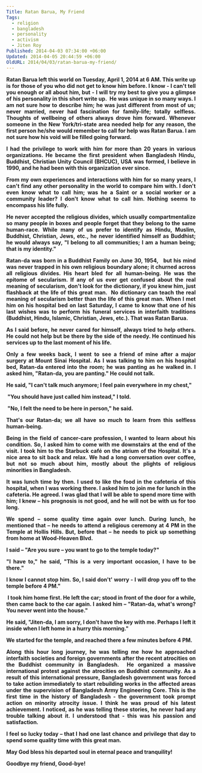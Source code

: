 ```yaml
---
Title: Ratan Barua, My Friend
Tags:
  - religion
  - bangladesh
  - personality
  - activism
  - Jiten Roy
Published: 2014-04-03 07:34:00 +06:00
Updated: 2014-04-05 20:44:59 +06:00
OldURL: 2014/04/03/ratan-barua-my-friend/
---
```


<!--[if !mso]&gt;-->
<p class="MsoNormal" style="text-align: justify"><b>Ratan Barua left this world on Tuesday, April 1, 2014 at 6 AM. This write up is for those of you who did not get to know him before. I know - I can't tell you enough or all about him, but - I will try my best to give you a glimpse of his personality in this short write up.  He was unique in so many ways. I am not sure how to describe him; he was just different from most of us; never married, never had fascination for family-life; totally selfless. Thoughts of wellbeing of others always drove him forward. Whenever someone in the New York/tri-state area needed help for any reason, the first person he/she would remember to call for help was Ratan Barua. I am not sure how his void will be filled going forward.  </b></p>
<p class="MsoNormal" style="text-align: justify"><b>I had the privilege to work with him for more than 20 years in various organizations. He became the first president when Bangladesh Hindu, Buddhist, Christian Unity Council (BHCUC), USA was formed, I believe in 1990, and he had been with this organization ever since. </b></p>
<p class="MsoNormal" style="text-align: justify"><b>From my own experiences and interactions with him for so many years, I can't find any other personality in the world to compare him with. I don't even know what to call him; was he a Saint or a social worker or a community leader? I don't know what to call him. Nothing seems to encompass his life fully. <span> </span></b></p>
<p class="MsoNormal" style="text-align: justify"><b>He never accepted the religious divides, which usually compartmentalize so many people in boxes and people forget that they belong to the same human-race. While many of us prefer to identify as Hindu, Muslim, Buddhist, Christian, Jews, etc., he never identified himself as Buddhist; he would always say, "I belong to all communities; I am a human being; that is my identity." </b></p>
<p class="MsoNormal" style="text-align: justify"><b>Ratan-da was born in a Buddhist Family on June 30, 1954,<span>   </span>but his mind was never trapped in his own religious boundary alone; it churned across all religious divides. His heart bled for all human-being. He was the epitome of secularism. If any of us ever get confused about the real meaning of secularism, don't look for the dictionary, if you knew him, just flashback at the life of this great man. <span> </span>No dictionary can teach the real meaning of secularism better than the life of this great man. When I met him on his hospital bed on last Saturday, I came to know that one of his last wishes was to perform his funeral services in interfaith traditions (Buddhist, Hindu, Islamic, Christian, Jews, etc.). That was Ratan Barua.</b></p>
<p class="MsoNormal" style="text-align: justify"><b>As I said before, he never cared for himself, always tried to help others. He could not help but be there by the side of the needy. He continued his services up to the last moment of his life. </b></p>
<p class="MsoNormal" style="text-align: justify"><b>Only a few weeks back, I went to see a friend of mine after a major surgery at Mount Sinai Hospital. As I was talking to him on his hospital bed, Ratan-da entered into the room; he was panting as he walked in. I asked him, "Ratan-da, you are panting." He could not talk.</b></p>
<p class="MsoNormal" style="text-align: justify"><b>He said, "I can't talk much anymore; I feel pain everywhere in my chest," </b></p>
<p class="MsoNormal" style="text-align: justify"><b><span> </span>"You should have just called him instead," I told. </b></p>
<p class="MsoNormal" style="text-align: justify"><b><span> </span>"No, I felt the need to be here in person," he said. </b></p>
<p class="MsoNormal" style="text-align: justify"><b>That's our Ratan-da; we all have so much to learn from this selfless human-being. </b></p>
<p class="MsoNormal" style="text-align: justify"><b>Being in the field of cancer-care profession, I wanted to learn about his condition. So, I asked him to come with me downstairs at the end of the visit. I took him to the Starbuck café on the atrium of the Hospital. It's a nice area to sit back and relax. We had a long conversation over coffee, but not so much about him, mostly about the plights of religious minorities in Bangladesh. </b></p>
<p class="MsoNormal" style="text-align: justify"><b>It was lunch time by then. I used to like the food in the cafeteria of this hospital, when I was working there. I asked him to join me for lunch in the cafeteria. He agreed. I was glad that I will be able to spend more time with him; I knew – his prognosis is not good, and he will not be with us for too long. </b></p>
<p class="MsoNormal" style="text-align: justify"><b>We spend – some quality time again over lunch. During lunch, he mentioned that – he needs to attend a religious ceremony at 4 PM in the Temple at Hollis Hills. But, before that – he needs to pick up something from home at Wood-Heaven Blvd. </b></p>
<p class="MsoNormal" style="text-align: justify"><b>I said – "Are you sure – you want to go to the temple today?" </b></p>
<p class="MsoNormal" style="text-align: justify"><b>"I have to," he said, "This is a very important occasion, I have to be there." </b></p>
<p class="MsoNormal" style="text-align: justify"><b>I know I cannot stop him. So, I said don't' worry - I will drop you off to the temple before 4 PM."</b></p>
<p class="MsoNormal" style="text-align: justify"><b><span> </span>I took him home first. He left the car; stood in front of the door for a while, then came back to the car again. I asked him – "Ratan-da, what's wrong? You never went into the house."</b><b> </b></p>
<p class="MsoNormal" style="text-align: justify"><b>He said, "Jiten-da, I am sorry, I don't have the key with me. Perhaps I left it inside when I left home in a hurry this morning." <span> </span></b></p>
<p class="MsoNormal" style="text-align: justify"><b>We started for the temple, and reached there a few minutes before 4 PM. <span> </span></b></p>
<p class="MsoNormal" style="text-align: justify"><b>Along this hour long journey, he was telling me how he approached interfaith societies and foreign governments after the recent atrocities on the Buddhist community in Bangladesh.<span>  </span>He organized a massive international protest against the atrocities on Buddhist community. As a result of this international pressure, Bangladesh government was forced to take action immediately to start rebuilding works in the affected areas under the supervision of Bangladesh Army Engineering Core. This is the first time in the history of Bangladesh - the government took prompt action on minority atrocity issue. I think he was proud of his latest achievement. I noticed, as he was telling these stories, he never had any trouble talking about it. I understood that - this was his passion and satisfaction.<span>  </span></b></p>
<p class="MsoNormal" style="text-align: justify"><b>I feel so lucky today – that I had one last chance and privilege that day to spend some quality time with this great man.</b></p>
<p class="MsoNormal" style="text-align: justify"><b>May God bless his departed soul in eternal peace and tranquility! </b></p>
<p class="MsoNormal" style="text-align: justify"><b>Goodbye my friend, Good-bye!</b></p>
